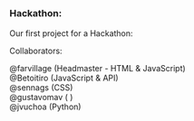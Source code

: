 ##
### Hackathon:
Our first project for a Hackathon:

  Collaborators: <br/>

  @farvillage (Headmaster - HTML & JavaScript) <br/>
  @Betoitiro (JavaScript & API) <br/>
  @sennags (CSS) <br/>
  @gustavomav ( ) <br/>
  @jvuchoa (Python)<br/>
##
